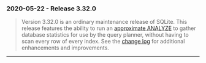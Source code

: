 ### 2020\-05\-22 \- Release 3\.32\.0


> Version 3\.32\.0 is an ordinary maintenance release of SQLite.
> This release features the ability to run an
> [approximate ANALYZE](lang_analyze.html#approx) to gather database statistics for
> use by the query planner, without having to scan every row
> of every index.
> See the [change log](releaselog/3_32_0.html) for additional enhancements
> and improvements.



---

